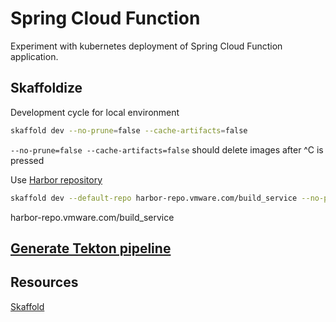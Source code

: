 # Spring Cloud Function

Experiment with kubernetes deployment of Spring Cloud Function application.

## Skaffoldize

Development cycle for local environment

```bash
skaffold dev --no-prune=false --cache-artifacts=false
```

`--no-prune=false --cache-artifacts=false` should delete images after ^C is pressed

Use [Harbor repository](https://harbor-repo.vmware.com/) 

```bash
skaffold dev --default-repo harbor-repo.vmware.com/build_service --no-prune=false --cache-artifacts=false --port-forward
```

harbor-repo.vmware.com/build_service


## [Generate Tekton pipeline](https://github.com/GoogleContainerTools/skaffold/tree/master/examples/generate-pipeline)

## Resources

[Skaffold](https://skaffold.dev/)